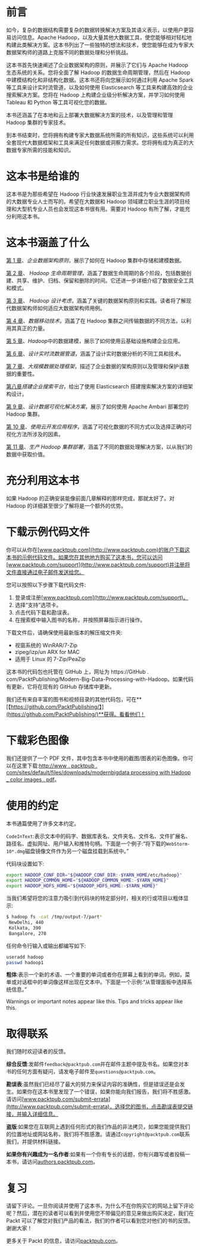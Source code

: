 # 前言

如今，复杂的数据结构需要复杂的数据转换解决方案及其语义表示，以使用户更容易访问信息。Apache Hadoop，以及大量其他大数据工具，使您能够相对轻松地构建此类解决方案。这本书列出了一些独特的想法和技术，使您能够在成为专家大数据架构师的道路上克服不同的数据处理和分析挑战。

这本书首先快速阐述了企业数据架构的原则，并展示了它们与 Apache Hadoop 生态系统的关系。您将全面了解 Hadoop 的数据生命周期管理，然后在 Hadoop 中建模结构化和非结构化数据。这本书还将向您展示如何通过利用 Apache Spark 等工具来设计实时流管道，以及如何使用 Elasticsearch 等工具来构建高效的企业搜索解决方案。您将在 Hadoop 上构建企业级分析解决方案，并学习如何使用 Tableau 和 Python 等工具可视化您的数据。

本书还涵盖了在本地和云上部署大数据解决方案的技术，以及管理和管理 Hadoop 集群的专家技术。

到本书结束时，您将拥有构建专家大数据系统所需的所有知识，这些系统可以利用全套现代大数据框架和工具来满足任何数据或洞察力需求。您将拥有成为真正的大数据专家所需的技能和知识。

# 这本书是给谁的

这本书是为那些希望在 Hadoop 行业快速发展职业生涯并成为专业大数据架构师的大数据专业人士而写的。希望在大数据和 Hadoop 领域建立职业生涯的项目经理和大型机专业人员也会发现这本书很有用。需要对 Hadoop 有所了解，才能充分利用这本书。

# 这本书涵盖了什么

[第 1 章](01.html)、*企业数据架构原则*，展示了如何在 Hadoop 集群中存储和建模数据。

[第 2 章](02.html)、 *Hadoop 生命周期管理*，涵盖了数据生命周期的各个阶段，包括数据创建、共享、维护、归档、保留和删除的时间。它还进一步详细介绍了数据安全工具和模式。

[第 3 章](03.html)、 *Hadoop 设计考虑*，涵盖了关键的数据架构原则和实践。读者将了解现代数据架构师如何适应大数据架构师用例。

[第 4 章](04.html)、*数据移动技术*，涵盖了在 Hadoop 集群之间传输数据的不同方法，以利用其真正的力量。

[第 5 章](05.html)、*Hadoop*中的数据建模，展示了如何使用云基础设施构建企业应用。

[第 6 章](06.html)、*设计实时流数据管道*，涵盖了设计实时数据分析的不同工具和技术。

[第 7 章](07.html)、*大规模数据处理框架*，描述了企业数据的架构原则以及管理和保护该数据的重要性。

[第八章](08.html)*搭建企业搜索平台*，给出了使用 Elasticsearch 搭建搜索解决方案的详细架构设计。

[第 9 章](09.html)、*设计数据可视化解决方案*，展示了如何使用 Apache Ambari 部署您的 Hadoop 集群。

[第 10 章](10.html)、*使用云开发应用程序*，涵盖了可视化数据的不同方式以及选择正确的可视化方法所涉及的因素。

[第 11 章](11.html)、*生产 Hadoop 集群部署*，涵盖了不同的数据处理解决方案，以从我们的数据中获取价值。

# 充分利用这本书

如果 Hadoop 的正确安装能像前面几章解释的那样完成，那就太好了。对 Hadoop 的详细甚至很少了解将是一个额外的优势。

# 下载示例代码文件

你可以从你在[www.packtpub.com](http://www.packtpub.com)的账户下载这本书的示例代码文件。如果您在其他地方购买了这本书，您可以访问[www.packtpub.com/support](http://www.packtpub.com/support)并注册将文件直接通过电子邮件发送给您。

您可以按照以下步骤下载代码文件:

1.  登录或注册[www.packtpub.com](http://www.packtpub.com/support)。
2.  选择“支持”选项卡。
3.  点击代码下载和勘误表。
4.  在搜索框中输入图书的名称，并按照屏幕指示进行操作。

下载文件后，请确保使用最新版本的解压缩文件夹:

*   视窗系统的 WinRAR/7-Zip
*   zipeg/izp/un ARX for MAC
*   适用于 Linux 的 7-Zip/PeaZip

这本书的代码包也托管在 GitHub 上，网址为 https://GitHub . com/PacktPublishing/Modern-Big-Data-Processing-with-Hadoop。如果代码有更新，它将在现有的 GitHub 存储库中更新。

我们还有来自丰富的图书和视频目录的其他代码包，可在**[【https://github.com/PacktPublishing/】](https://github.com/PacktPublishing/)**获得。看看他们！

# 下载彩色图像

我们还提供了一个 PDF 文件，其中包含本书中使用的截图/图表的彩色图像。你可以在这里下载:[http://www . packtpub . com/sites/default/files/downloads/modernbigdata processing with Hadoop _ color images . pdf](http://www.packtpub.com/sites/default/files/downloads/ModernBigDataProcessingwithHadoop_ColorImages.pdf)。

# 使用的约定

本书通篇使用了许多文本约定。

`CodeInText`:表示文本中的码字、数据库表名、文件夹名、文件名、文件扩展名、路径名、虚拟网址、用户输入和推特句柄。下面是一个例子:“将下载的`WebStorm-10*.dmg`磁盘镜像文件作为另一个磁盘挂载到系统中。”

代码块设置如下:

```sh
export HADOOP_CONF_DIR="${HADOOP_CONF_DIR:-$YARN_HOME/etc/hadoop}"
export HADOOP_COMMON_HOME="${HADOOP_COMMON_HOME:-$YARN_HOME}"
export HADOOP_HDFS_HOME="${HADOOP_HDFS_HOME:-$YARN_HOME}"  
```

当我们希望将您的注意力吸引到代码块的特定部分时，相关的行或项目以粗体显示:

```sh
$ hadoop fs -cat /tmp/output-7/part*
 NewDelhi, 440
 Kolkata, 390
 Bangalore, 270
```

任何命令行输入或输出都编写如下:

```sh
useradd hadoop
passwd hadoop1 
```

**粗体**:表示一个新的术语、一个重要的单词或者你在屏幕上看到的单词。例如，菜单或对话框中的单词像这样出现在文本中。下面是一个示例:“从管理面板中选择系统信息。”

Warnings or important notes appear like this. Tips and tricks appear like this.

# 取得联系

我们随时欢迎读者的反馈。

**综合反馈**:发邮件`feedback@packtpub.com`并在邮件主题中提及书名。如果您对本书的任何方面有疑问，请发电子邮件至`questions@packtpub.com`。

**勘误表**:虽然我们已经尽了最大的努力来保证内容的准确性，但是错误还是会发生。如果你在这本书里发现了一个错误，如果你能向我们报告，我们将不胜感激。请访问[www.packtpub.com/submit-errata](http://www.packtpub.com/submit-errata)，选择您的图书，点击勘误表提交链接，并输入详细信息。

**盗版**:如果您在互联网上遇到任何形式的我们作品的非法拷贝，如果您能提供我们的位置地址或网站名称，我们将不胜感激。请通过`copyright@packtpub.com`联系我们，并提供材料链接。

**如果你有兴趣成为一名作者**:如果有一个你有专长的话题，你有兴趣写或者投稿一本书，请访问[authors.packtpub.com](http://authors.packtpub.com/)。

# 复习

请留下评论。一旦你阅读并使用了这本书，为什么不在你购买它的网站上留下评论呢？然后，潜在的读者可以看到并使用您不带偏见的意见来做出购买决定，我们在 Packt 可以了解您对我们产品的看法，我们的作者可以看到您对他们的书的反馈。谢谢大家！

更多关于 Packt 的信息，请访问[packtpub.com](https://www.packtpub.com/)。